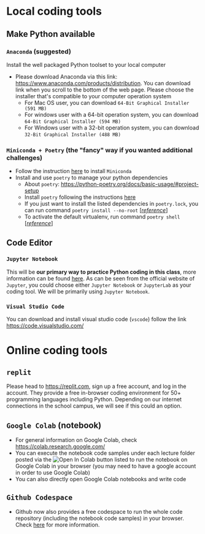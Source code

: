 
# Local coding tools

## Make Python available
### `Anaconda` (**suggested**)
Install the well packaged Python toolset to your local computer
* Please download Anaconda via this link: https://www.anaconda.com/products/distribution. You can download link when you scroll to the bottom of the web page. Please choose the installer that's compatible to your computer operation system
  * For Mac OS user, you can download `64-Bit Graphical Installer (591 MB)`
  * For windows user with a 64-bit operation system, you can download `64-Bit Graphical Installer (594 MB)`
  * For Windows user with a 32-bit operation system, you can download `32-Bit Graphical Installer (488 MB)`

### `Miniconda + Poetry` (the "fancy" way if you wanted additional challenges)
* Follow the instruction [here](https://docs.conda.io/en/main/miniconda.html) to install `Miniconda`
* Install and use `poetry` to manage your python dependencies
  * About `poetry`: https://python-poetry.org/docs/basic-usage/#project-setup
  * Install `poetry` following the instructions [here](https://python-poetry.org/docs/#installation)
  * If you just want to install the listed dependencies in `poetry.lock`, you can run command `poetry install --no-root` [[*reference*](https://python-poetry.org/docs/basic-usage/#installing-dependencies-only)]
  * To activate the default virtualenv, run command `poetry shell` [[*reference*](https://python-poetry.org/docs/basic-usage/#activating-the-virtual-environment)]

## Code Editor
### `Jupyter Notebook`
This will be **our primary way to practice Python coding in this class**, more information can be found [here](https://jupyter.org/). As can be seen from the official website of `Jupyter`, you could choose either `Jupyter Notebook` or `JupyterLab` as your coding tool. We will be primarily using `Jupyter Notebook`.
### `Visual Studio Code`
You can download and install visual studio code (`vscode`) follow the link https://code.visualstudio.com/

# Online coding tools
## `replit`
Please head to https://replit.com, sign up a free account, and log in the account. They provide a free in-browser coding environment for 50+ programming languages including Python. Depending on our internet connections in the school campus, we will see if this could an option. 

## `Google Colab` (notebook)
* For general information on Google Colab, check https://colab.research.google.com/
* You can execute the notebook code samples under each lecture folder posted via the ![Open In Colab](https://colab.research.google.com/assets/colab-badge.svg) button listed to run the notebook on Google Colab in your browser (you may need to have a google account in order to use Google Colab)
* You can also directly open Google Colab notebooks and write code

## `Github Codespace`
* Github now also provides a free codespace to run the whole code repository (including the notebook code samples) in your browser. Check [here](https://github.com/features/codespaces) for more information.

